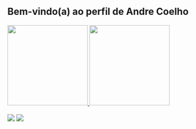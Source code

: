 ## Bem-vindo(a) ao perfil de Andre Coelho

<div> 
  <a href="https://github.com/amdre2">
  <img height="180em" src="https://github-readme-stats.vercel.app/api?username=amdre2&theme=radical&show_icons=true&hide_border=true&count_private=false"/> 
  <img height="180em" src="https://github-readme-stats.vercel.app/api/top-langs/?username=amdre2&theme=radical&show_icons=true&hide_border=true&layout=compact"/> 
</div>

<br>
 
<div> 
  <a href="https://instagram.com/amdre02" target="_blank"><img src="https://img.shields.io/badge/-Instagram-%23E4405F?style=for-the-badge&logo=instagram&logoColor=white" target="_blank"></a>
  <a href = "mailto:andreluiscoelho04@gmail.com"><img src="https://img.shields.io/badge/-Gmail-%23333?style=for-the-badge&logo=gmail&logoColor=white" target="_blank"></a>
</div>
